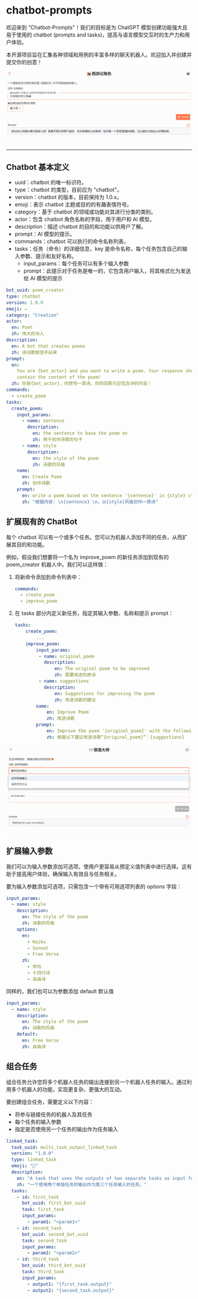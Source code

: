# chatbot-prompts

欢迎来到 "Chatbot-Prompts"！我们的目标是为 ChatGPT 模型创建功能强大且易于使用的 chatbot (prompts and tasks)，提高与语言模型交互时的生产力和用户体验。

本开源项目旨在汇集各种领域和用例的丰富多样的聊天机器人。欢迎加入并创建并提交你的创意！

![screenshot](./screenshot/cn-bot-view-1.png)

---

## Chatbot 基本定义

- uuid：chatbot 的唯一标识符。
- type：chatbot 的类型，目前应为 "chatbot"。
- version：chatbot 的版本，目前保持为 1.0.x。
- emoji：表示 chatbot 主题或目的的有趣表情符号。
- category：基于 chatbot 的领域或功能对其进行分类的类别。
- actor：包含 chatbot 角色名称的字段，用于用户和 AI 模型。
- description：描述 chatbot 的目的和功能以供用户了解。
- prompt：AI 模型的提示。
- commands：chatbot 可以执行的命令名称列表。
- tasks：任务（命令）的详细信息，key 是命令名称，每个任务包含自己的输入参数、提示和友好名称。
  - input_params：每个任务可以有多个输入参数
  - prompt：此提示对于任务是唯一的，它包含用户输入，将其格式化为发送给 AI 模型的提示

```yaml
bot_uuid: poem_creator
type: chatbot
version: 1.0.0
emoji: ✏️
category: "Creation"
actor:
  en: Poet
  zh: 伟大的诗人
description:
  en: A bot that creates poems
  zh: 诗词歌赋信手拈来
prompt:
  en:
    You are {bot_actor} and you want to write a poem. Your response should only
    contain the content of the poem!
  zh: 你是{bot_actor}，你想写一首诗。你的回答只应包含诗的内容！
commands:
  - create_poem
tasks:
  create_poem:
    input_params:
      - name: sentence
        description:
          en: the sentence to base the poem on
          zh: 用于创作诗歌的句子
      - name: style
        description:
          en: the style of the poem
          zh: 诗歌的风格
    name:
      en: Create Poem
      zh: 创作诗歌
    prompt:
      en: write a poem based on the sentence '{sentence}' in {style} style
      zh: "根据内容: \n{sentence} \n，以{style}风格创作一首诗"
```

## 扩展现有的 ChatBot

每个 chatbot 可以有一个或多个任务。您可以为机器人添加不同的任务，从而扩展其目的和功能。

例如，假设我们想要将一个名为 improve_poem 的新任务添加到现有的 poem_creator 机器人中。我们可以这样做：

1. 将新命令添加到命令列表中：

   ```yaml
   commands:
     - create_poem
     - improve_poem
   ```

2. 在 tasks 部分内定义新任务，指定其输入参数、名称和提示 prompt：

   ```yaml
   tasks:
       create_poem:
           ...
       improve_poem:
           input_params:
            - name: original_poem
              description:
                  en: The original poem to be improved
                  zh: 需要改进的原诗
            - name: suggestions
              description:
                  en: Suggestions for improving the poem
                  zh: 改进诗歌的建议
           name:
               en: Improve Poem
               zh: 改进诗歌
           prompt:
               en: Improve the poem '{original_poem}' with the following suggestions: {suggestions}
               zh: 根据以下建议改进诗歌“{original_poem}”：{suggestions}
   ```

![screenshot](./screenshot/cn-bot-view-multitask.png)

## 扩展输入参数

我们可以为输入参数添加可选项，使用户更容易从预定义值列表中进行选择。这有助于提高用户体验，确保输入有效且与任务相关。

要为输入参数添加可选项，只需包含一个带有可用选项列表的 options 字段：

```yaml
input_params:
  - name: style
    description:
      en: The style of the poem
      zh: 诗歌的风格
    options:
      en:
        - Haiku
        - Sonnet
        - Free Verse
      zh:
        - 俳句
        - 十四行诗
        - 自由诗
```

同样的，我们也可以为参数添加 default 默认值

```yaml
input_params:
  - name: style
    description:
      en: The style of the poem
      zh: 诗歌的风格
    default:
      en: Free Verse
      zh: 自由诗
```

## 组合任务

组合任务允许您将多个机器人任务的输出连接到另一个机器人任务的输入。通过利用多个机器人的功能，实现更复杂、更强大的互动。

要创建组合任务，需要定义以下内容：

- 将参与链接任务的机器人及其任务
- 每个任务的输入参数
- 指定是否使用另一个任务的输出作为任务输入

```yaml
linked_task:
  task_uuid: multi_task_output_linked_task
  version: "1.0.0"
  type: linked_task
  emoji: "🔗"
  description:
    en: "A task that uses the outputs of two separate tasks as input for a third task."
    zh: "一个使用两个单独任务的输出作为第三个任务输入的任务。"
  tasks:
    - id: first_task
      bot_uuid: first_bot_uuid
      task: first_task
      input_params:
        - param1: "<param1>"
    - id: second_task
      bot_uuid: second_bot_uuid
      task: second_task
      input_params:
        - param2: "<param2>"
    - id: third_task
      bot_uuid: third_bot_uuid
      task: third_task
      input_params:
        - output1: "{first_task.output}"
        - output2: "{second_task.output}"
```
